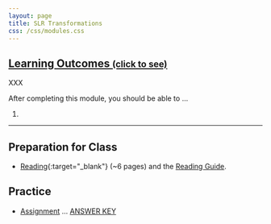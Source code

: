 ```yaml
---
layout: page
title: SLR Transformations
css: /css/modules.css
---
```


<div class="panel-group-ILOs">
  <div class="panel panel-default">
    <div class="panel-heading">
      <h2 class="panel-title">
        <a data-toggle="collapse" href="#ILOs">Learning Outcomes <small>(click to see)</small></a>
      </h2>
    </div>
    <div id="ILOs" class="panel-collapse collapse">
      <div class="panel-body">
XXX
<p>After completing this module, you should be able to ...</p>

<ol>
  <li></li>
</ol>
      </div>
    </div>
  </div>
</div>

----

## Preparation for Class

* [Reading](http://derekogle.com/Book207/SLRTransformations.html){:target="_blank"} (~6 pages) and the [Reading Guide](prep/SLRTransformations).

## Practice

* [Assignment](ce/SLRTransformations_CE1) ... [ANSWER KEY](ce/KEY_SLRTransformations_CE1)
